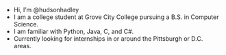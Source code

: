 - Hi, I’m @hudsonhadley
- I am a college student at Grove City College pursuing a B.S. in Computer Science.
- I am familiar with Python, Java, C, and C#.
- Currently looking for internships in or around the Pittsburgh or D.C. areas.

<!---
hudsonhadley/hudsonhadley is a ✨ special ✨ repository because its `README.md` (this file) appears on your GitHub profile.
You can click the Preview link to take a look at your changes.
--->
